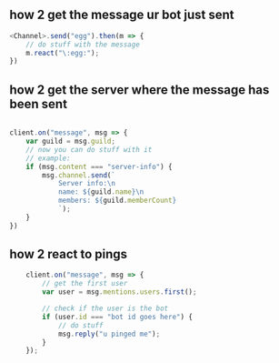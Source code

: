 ## how 2 get the message ur bot just sent

```js
<Channel>.send("egg").then(m => {
    // do stuff with the message
    m.react("\:egg:");
})
```

## how 2 get the server where the message has been sent

```js

client.on("message", msg => {
    var guild = msg.guild;
    // now you can do stuff with it
    // example:
    if (msg.content === "server-info") {
        msg.channel.send(`
            Server info:\n
            name: ${guild.name}\n
            members: ${guild.memberCount}
            `);
    }
})

```

## how 2 react to pings 

```js  
    client.on("message", msg => {
        // get the first user
        var user = msg.mentions.users.first();

        // check if the user is the bot
        if (user.id === "bot id goes here") {
            // do stuff
            msg.reply("u pinged me");
        }
    });   
```

